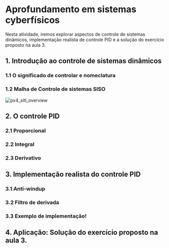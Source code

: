 # Aprofundamento em sistemas cyberfísicos

Nesta atividade, iremos explorar aspectos de controle de sistemas dinâmicos, implementação realista de controle PID e a solução do exercício proposto na aula 3.

## 1. Introdução ao controle de sistemas dinâmicos
### 1.1 O significado de controlar e nomeclatura
### 1.2 Malha de Controle de sistemas SISO

![px4_sitl_overview](imgs/px4_sitl_overview.d5d197f2.svg)

## 2. O controle PID
### 2.1 Proporcional
### 2.2 Integral
### 2.3 Derivativo
## 3. Implementação realista do controle PID
### 3.1 Anti-windup
### 3.2 Filtro de derivada
### 3.3 Exemplo de implementação!
## 4. Aplicação: Solução do exercício proposto na aula 3.

